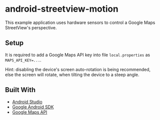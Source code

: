 # android-streetview-motion

This example application uses hardware sensors to control a Google Maps StreetView's perspective.

## Setup

It is required to add a Google Maps API key into file `local.properties` as `MAPS_API_KEY=...`.

Hint: disabling the device's screen auto-rotation is being recommended,<br/>
else the screen will rotate, when tilting the device to a steep angle.

## Built With
* [Android Studio](https://developer.android.com/studio/)
* [Google Android SDK](https://developer.android.com/studio/releases/platforms)
* [Google Maps API](https://developers.google.com/maps/documentation/android-sdk/streetview)
